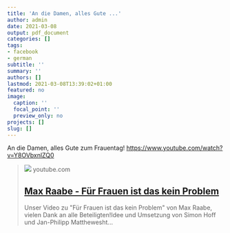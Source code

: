 ```yaml
---
title: 'An die Damen, alles Gute ...'
author: admin
date: 2021-03-08
output: pdf_document
categories: []
tags:
- facebook
- german
subtitle: ''
summary: ''
authors: []
lastmod: 2021-03-08T13:39:02+01:00
featured: no
image:
  caption: ''
  focal_point: ''
  preview_only: no
projects: []
slug: []
---
```

An die Damen, alles Gute zum Frauentag!
https://www.youtube.com/watch?v=Y8OVbxnlZQ0
> [![](https://i.ytimg.com/vi/Y8OVbxnlZQ0/maxresdefault.jpg)](https://www.youtube.com/watch?v=Y8OVbxnlZQ0)
> youtube.com
> ## [Max Raabe - Für Frauen ist das kein Problem](https://www.youtube.com/watch?v=Y8OVbxnlZQ0)
>
>Unser Video zu "Für Frauen ist das kein Problem" von Max Raabe, vielen Dank an alle Beteiligten!Idee und Umsetzung von Simon Hoff und Jan-Philipp Matthewesht...

